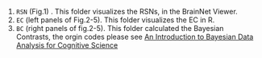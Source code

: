 1. `RSN`  (Fig.1) . This folder visualizes the RSNs, in the BrainNet Viewer.
2. `EC` (left panels of Fig.2-5). This folder visualizes the EC in R.
3. `BC` (right panels of fig.2-5). This folder calculated the Bayesian Contrasts, the orgin codes please see [An Introduction to Bayesian Data Analysis for Cognitive Science](https://vasishth.github.io/bayescogsci/book/ch-contr.html#sec-cellMeans)
